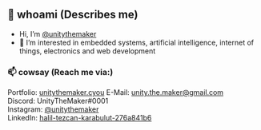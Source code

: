 ## 👋 whoami (Describes me)
- Hi, I’m [@unitythemaker](https://github.com/unitythemaker)
- 👀 I’m interested in embedded systems, artificial intelligence, internet of things, electronics and web development

### 📫 cowsay (Reach me via:)
Portfolio: <a href="https://unitythemaker.cyou/">unitythemaker.cyou</a>
E-Mail: unity.the.maker@gmail.com<br/>
Discord: UnityTheMaker#0001<br/>
Instagram: <a href="https://www.instagram.com/unitythemaker/">@unitythemaker</a><br/>
LinkedIn: <a href="https://www.linkedin.com/in/halil-tezcan-karabulut-276a841b6/">halil-tezcan-karabulut-276a841b6</a><br />


<!---
- 🌱 I’m currently learning 
- 💞️ I’m looking to collaborate on ...
--->
